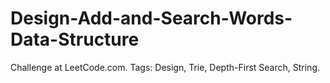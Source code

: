 # Design-Add-and-Search-Words-Data-Structure
Challenge at LeetCode.com. Tags: Design, Trie, Depth-First Search, String.
